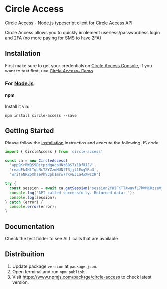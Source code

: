# Circle Access

Circle Access - Node.js typescript client for [Circle Access API](https://circleaccess.circlesecurity.ai/docs/)
<br>

Circle Access allows you to quickly implement userless/passwordless login and 2FA (no more paying for SMS to have 2FA)

## Installation

First make sure to get your credentials on [Circle Access Console](https://console.circlesecurity.ai/), if you want to test first, use [Circle Access- Demo](https://circleaccess.circlesecurity.ai/demo)

### For [Node.js](https://nodejs.org/)

#### npm

Install it via:

```shell
npm install circle-access --save
```

## Getting Started

Please follow the [installation](#installation) instruction and execute the following JS code:

```javascript
import { CircleAccess } from 'circle-access'

const ca = new CircleAccess(
  'app9KrRWQS9DjtpzNgWcbHNt68S7Y1DfUJJV',
  'readFk4HtTqLNcTZYZzmHUNfT3jjt1EwqYRu3',
  'writeNRZpXhseVhV3pk1mrw7rxvEJLa4AXwzzH')

try {
  const session = await ca.getSession("session2YHiFKTTAwuvfL7kWMKRzzeVjNxMiwEbC");
  console.log('API called successfully. Returned data: ');
  console.log(session);
} catch (error) {
  console.error(error);
}
```

## Documentation

Check the test folder to see ALL calls that are available

## Distribuition

1.  Update package `version` at `package.json`.
2.  Open terminal and run `npm publish`.
3.  Visit https://www.npmjs.com/package/circle-access to check latest version.